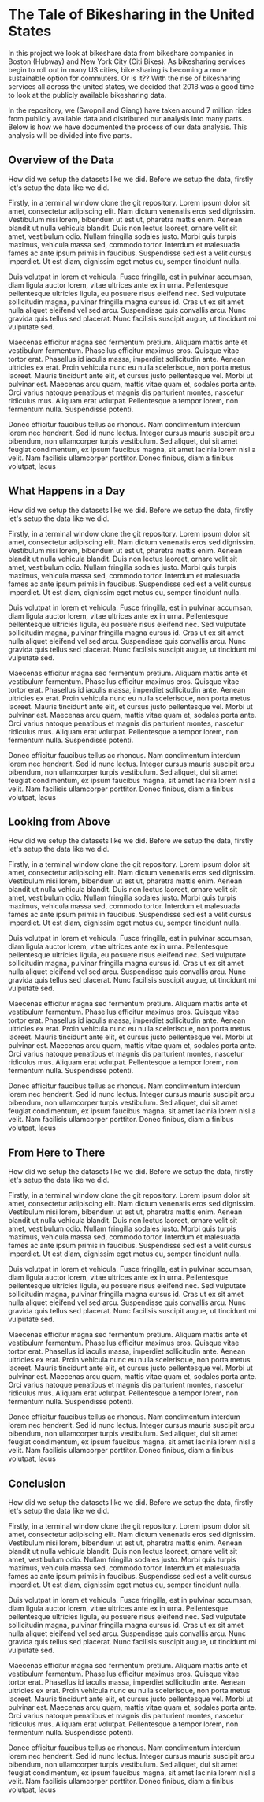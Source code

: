 # The Tale of Bikesharing in the United States

In this project we look at bikeshare data from bikeshare companies in
Boston (Hubway) and New York City (Citi Bikes). As bikesharing services
begin to roll out in many US cities, bike sharing is becoming a more
sustainable option for commuters. Or is it?? With the rise of
bikesharing services all across the united states, we decided that 2018
was a good time to look at the publicly available bikesharing data.

In the repository, we (Swopnil and Giang) have taken around 7 million
rides from publicly available data and distributed our analysis into
many parts. Below is how we have documented the process of our data
analysis. This analysis will be divided into five parts.

## Overview of the Data

How did we setup the datasets like we did. Before we setup the data,
firstly let's setup the data like we did.

Firstly, in a terminal window clone the git repository. Lorem ipsum
dolor sit amet, consectetur adipiscing elit. Nam dictum venenatis eros
sed dignissim. Vestibulum nisi lorem, bibendum ut est ut, pharetra
mattis enim. Aenean blandit ut nulla vehicula blandit. Duis non lectus
laoreet, ornare velit sit amet, vestibulum odio. Nullam fringilla
sodales justo. Morbi quis turpis maximus, vehicula massa sed, commodo
tortor. Interdum et malesuada fames ac ante ipsum primis in faucibus.
Suspendisse sed est a velit cursus imperdiet. Ut est diam, dignissim
eget metus eu, semper tincidunt nulla.

Duis volutpat in lorem et vehicula. Fusce fringilla, est in pulvinar
accumsan, diam ligula auctor lorem, vitae ultrices ante ex in urna.
Pellentesque pellentesque ultricies ligula, eu posuere risus eleifend
nec. Sed vulputate sollicitudin magna, pulvinar fringilla magna cursus
id. Cras ut ex sit amet nulla aliquet eleifend vel sed arcu. Suspendisse
quis convallis arcu. Nunc gravida quis tellus sed placerat. Nunc
facilisis suscipit augue, ut tincidunt mi vulputate sed.

Maecenas efficitur magna sed fermentum pretium. Aliquam mattis ante et
vestibulum fermentum. Phasellus efficitur maximus eros. Quisque vitae
tortor erat. Phasellus id iaculis massa, imperdiet sollicitudin ante.
Aenean ultricies ex erat. Proin vehicula nunc eu nulla scelerisque, non
porta metus laoreet. Mauris tincidunt ante elit, et cursus justo
pellentesque vel. Morbi ut pulvinar est. Maecenas arcu quam, mattis
vitae quam et, sodales porta ante. Orci varius natoque penatibus et
magnis dis parturient montes, nascetur ridiculus mus. Aliquam erat
volutpat. Pellentesque a tempor lorem, non fermentum nulla. Suspendisse
potenti.

Donec efficitur faucibus tellus ac rhoncus. Nam condimentum interdum
lorem nec hendrerit. Sed id nunc lectus. Integer cursus mauris suscipit
arcu bibendum, non ullamcorper turpis vestibulum. Sed aliquet, dui sit
amet feugiat condimentum, ex ipsum faucibus magna, sit amet lacinia
lorem nisl a velit. Nam facilisis ullamcorper porttitor. Donec finibus,
diam a finibus volutpat, lacus

## What Happens in a Day

How did we setup the
datasets like we did. Before we setup the data, firstly let's setup the
data like we did.

Firstly, in a terminal window clone the git repository. Lorem ipsum
dolor sit amet, consectetur adipiscing elit. Nam dictum venenatis eros
sed dignissim. Vestibulum nisi lorem, bibendum ut est ut, pharetra
mattis enim. Aenean blandit ut nulla vehicula blandit. Duis non lectus
laoreet, ornare velit sit amet, vestibulum odio. Nullam fringilla
sodales justo. Morbi quis turpis maximus, vehicula massa sed, commodo
tortor. Interdum et malesuada fames ac ante ipsum primis in faucibus.
Suspendisse sed est a velit cursus imperdiet. Ut est diam, dignissim
eget metus eu, semper tincidunt nulla.

Duis volutpat in lorem et vehicula. Fusce fringilla, est in pulvinar
accumsan, diam ligula auctor lorem, vitae ultrices ante ex in urna.
Pellentesque pellentesque ultricies ligula, eu posuere risus eleifend
nec. Sed vulputate sollicitudin magna, pulvinar fringilla magna cursus
id. Cras ut ex sit amet nulla aliquet eleifend vel sed arcu. Suspendisse
quis convallis arcu. Nunc gravida quis tellus sed placerat. Nunc
facilisis suscipit augue, ut tincidunt mi vulputate sed.

Maecenas efficitur magna sed fermentum pretium. Aliquam mattis ante et
vestibulum fermentum. Phasellus efficitur maximus eros. Quisque vitae
tortor erat. Phasellus id iaculis massa, imperdiet sollicitudin ante.
Aenean ultricies ex erat. Proin vehicula nunc eu nulla scelerisque, non
porta metus laoreet. Mauris tincidunt ante elit, et cursus justo
pellentesque vel. Morbi ut pulvinar est. Maecenas arcu quam, mattis
vitae quam et, sodales porta ante. Orci varius natoque penatibus et
magnis dis parturient montes, nascetur ridiculus mus. Aliquam erat
volutpat. Pellentesque a tempor lorem, non fermentum nulla. Suspendisse
potenti.

Donec efficitur faucibus tellus ac rhoncus. Nam condimentum interdum
lorem nec hendrerit. Sed id nunc lectus. Integer cursus mauris suscipit
arcu bibendum, non ullamcorper turpis vestibulum. Sed aliquet, dui sit
amet feugiat condimentum, ex ipsum faucibus magna, sit amet lacinia
lorem nisl a velit. Nam facilisis ullamcorper porttitor. Donec finibus,
diam a finibus volutpat, lacus

## Looking from Above

How did we setup the datasets like we did. Before we setup the data,
firstly let's setup the data like we did.

Firstly, in a terminal window clone the git repository. Lorem ipsum
dolor sit amet, consectetur adipiscing elit. Nam dictum venenatis eros
sed dignissim. Vestibulum nisi lorem, bibendum ut est ut, pharetra
mattis enim. Aenean blandit ut nulla vehicula blandit. Duis non lectus
laoreet, ornare velit sit amet, vestibulum odio. Nullam fringilla
sodales justo. Morbi quis turpis maximus, vehicula massa sed, commodo
tortor. Interdum et malesuada fames ac ante ipsum primis in faucibus.
Suspendisse sed est a velit cursus imperdiet. Ut est diam, dignissim
eget metus eu, semper tincidunt nulla.

Duis volutpat in lorem et vehicula. Fusce fringilla, est in pulvinar
accumsan, diam ligula auctor lorem, vitae ultrices ante ex in urna.
Pellentesque pellentesque ultricies ligula, eu posuere risus eleifend
nec. Sed vulputate sollicitudin magna, pulvinar fringilla magna cursus
id. Cras ut ex sit amet nulla aliquet eleifend vel sed arcu. Suspendisse
quis convallis arcu. Nunc gravida quis tellus sed placerat. Nunc
facilisis suscipit augue, ut tincidunt mi vulputate sed.

Maecenas efficitur magna sed fermentum pretium. Aliquam mattis ante et
vestibulum fermentum. Phasellus efficitur maximus eros. Quisque vitae
tortor erat. Phasellus id iaculis massa, imperdiet sollicitudin ante.
Aenean ultricies ex erat. Proin vehicula nunc eu nulla scelerisque, non
porta metus laoreet. Mauris tincidunt ante elit, et cursus justo
pellentesque vel. Morbi ut pulvinar est. Maecenas arcu quam, mattis
vitae quam et, sodales porta ante. Orci varius natoque penatibus et
magnis dis parturient montes, nascetur ridiculus mus. Aliquam erat
volutpat. Pellentesque a tempor lorem, non fermentum nulla. Suspendisse
potenti.

Donec efficitur faucibus tellus ac rhoncus. Nam condimentum interdum
lorem nec hendrerit. Sed id nunc lectus. Integer cursus mauris suscipit
arcu bibendum, non ullamcorper turpis vestibulum. Sed aliquet, dui sit
amet feugiat condimentum, ex ipsum faucibus magna, sit amet lacinia
lorem nisl a velit. Nam facilisis ullamcorper porttitor. Donec finibus,
diam a finibus volutpat, lacus

## From Here to There

How did we setup the datasets like we did. Before we setup the data,
firstly let's setup the data like we did.

Firstly, in a terminal window clone the git repository. Lorem ipsum
dolor sit amet, consectetur adipiscing elit. Nam dictum venenatis eros
sed dignissim. Vestibulum nisi lorem, bibendum ut est ut, pharetra
mattis enim. Aenean blandit ut nulla vehicula blandit. Duis non lectus
laoreet, ornare velit sit amet, vestibulum odio. Nullam fringilla
sodales justo. Morbi quis turpis maximus, vehicula massa sed, commodo
tortor. Interdum et malesuada fames ac ante ipsum primis in faucibus.
Suspendisse sed est a velit cursus imperdiet. Ut est diam, dignissim
eget metus eu, semper tincidunt nulla.

Duis volutpat in lorem et vehicula. Fusce fringilla, est in pulvinar
accumsan, diam ligula auctor lorem, vitae ultrices ante ex in urna.
Pellentesque pellentesque ultricies ligula, eu posuere risus eleifend
nec. Sed vulputate sollicitudin magna, pulvinar fringilla magna cursus
id. Cras ut ex sit amet nulla aliquet eleifend vel sed arcu. Suspendisse
quis convallis arcu. Nunc gravida quis tellus sed placerat. Nunc
facilisis suscipit augue, ut tincidunt mi vulputate sed.

Maecenas efficitur magna sed fermentum pretium. Aliquam mattis ante et
vestibulum fermentum. Phasellus efficitur maximus eros. Quisque vitae
tortor erat. Phasellus id iaculis massa, imperdiet sollicitudin ante.
Aenean ultricies ex erat. Proin vehicula nunc eu nulla scelerisque, non
porta metus laoreet. Mauris tincidunt ante elit, et cursus justo
pellentesque vel. Morbi ut pulvinar est. Maecenas arcu quam, mattis
vitae quam et, sodales porta ante. Orci varius natoque penatibus et
magnis dis parturient montes, nascetur ridiculus mus. Aliquam erat
volutpat. Pellentesque a tempor lorem, non fermentum nulla. Suspendisse
potenti.

Donec efficitur faucibus tellus ac rhoncus. Nam condimentum interdum
lorem nec hendrerit. Sed id nunc lectus. Integer cursus mauris suscipit
arcu bibendum, non ullamcorper turpis vestibulum. Sed aliquet, dui sit
amet feugiat condimentum, ex ipsum faucibus magna, sit amet lacinia
lorem nisl a velit. Nam facilisis ullamcorper porttitor. Donec finibus,
diam a finibus volutpat, lacus

## Conclusion

How did we setup the datasets like we did. Before we setup the data,
firstly let's setup the data like we did.

Firstly, in a terminal window clone the git repository. Lorem ipsum
dolor sit amet, consectetur adipiscing elit. Nam dictum venenatis eros
sed dignissim. Vestibulum nisi lorem, bibendum ut est ut, pharetra
mattis enim. Aenean blandit ut nulla vehicula blandit. Duis non lectus
laoreet, ornare velit sit amet, vestibulum odio. Nullam fringilla
sodales justo. Morbi quis turpis maximus, vehicula massa sed, commodo
tortor. Interdum et malesuada fames ac ante ipsum primis in faucibus.
Suspendisse sed est a velit cursus imperdiet. Ut est diam, dignissim
eget metus eu, semper tincidunt nulla.

Duis volutpat in lorem et vehicula. Fusce fringilla, est in pulvinar
accumsan, diam ligula auctor lorem, vitae ultrices ante ex in urna.
Pellentesque pellentesque ultricies ligula, eu posuere risus eleifend
nec. Sed vulputate sollicitudin magna, pulvinar fringilla magna cursus
id. Cras ut ex sit amet nulla aliquet eleifend vel sed arcu. Suspendisse
quis convallis arcu. Nunc gravida quis tellus sed placerat. Nunc
facilisis suscipit augue, ut tincidunt mi vulputate sed.

Maecenas efficitur magna sed fermentum pretium. Aliquam mattis ante et
vestibulum fermentum. Phasellus efficitur maximus eros. Quisque vitae
tortor erat. Phasellus id iaculis massa, imperdiet sollicitudin ante.
Aenean ultricies ex erat. Proin vehicula nunc eu nulla scelerisque, non
porta metus laoreet. Mauris tincidunt ante elit, et cursus justo
pellentesque vel. Morbi ut pulvinar est. Maecenas arcu quam, mattis
vitae quam et, sodales porta ante. Orci varius natoque penatibus et
magnis dis parturient montes, nascetur ridiculus mus. Aliquam erat
volutpat. Pellentesque a tempor lorem, non fermentum nulla. Suspendisse
potenti.

Donec efficitur faucibus tellus ac rhoncus. Nam condimentum interdum
lorem nec hendrerit. Sed id nunc lectus. Integer cursus mauris suscipit
arcu bibendum, non ullamcorper turpis vestibulum. Sed aliquet, dui sit
amet feugiat condimentum, ex ipsum faucibus magna, sit amet lacinia
lorem nisl a velit. Nam facilisis ullamcorper porttitor. Donec finibus,
diam a finibus volutpat, lacus
